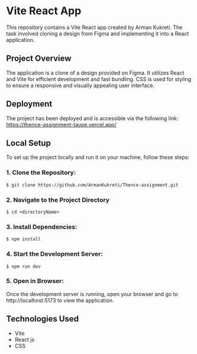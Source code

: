 # Vite React App
This repository contains a Vite React app created by Arman Kukreti. The task involved cloning a design from Figma and implementing it into a React application.


## Project Overview
The application is a clone of a design provided on Figma. It utilizes React and Vite for efficient development and fast bundling. CSS is used for styling to ensure a responsive and visually appealing user interface.


## Deployment
The project has been deployed and is accessible via the following link: https://thence-assignment-taupe.vercel.app/


## Local Setup
To set up the project locally and run it on your machine, follow these steps:

### 1. Clone the Repository:
```
$ git clone https://github.com/ArmanKukreti/Thence-assignment.git
```

### 2. Navigate to the Project Directory
```
$ cd <directoryName>
```

### 3. Install Dependencies:
```
$ npm install
```


### 4. Start the Development Server:
```
$ npm run dev
```


### 5. Open in Browser:
Once the development server is running, open your browser and go to http://localhost:5173 to view the application.

## Technologies Used
* Vite
* React js
* CSS
